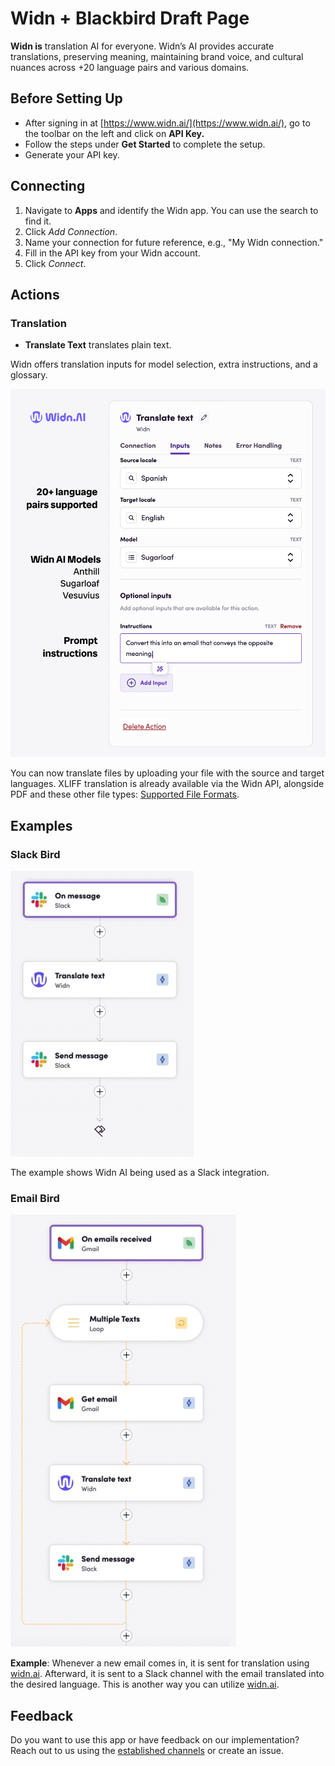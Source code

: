 # Widn + Blackbird Draft Page

**Widn is** translation AI for everyone. Widn’s AI provides accurate translations, preserving meaning, maintaining brand voice, and cultural nuances across +20 language pairs and various domains.

## **Before Setting Up**

- After signing in at [https://www.widn.ai/](https://www.widn.ai/), go to the toolbar on the left and click on **API Key.**
- Follow the steps under **Get Started** to complete the setup.
- Generate your API key.

## **Connecting**

1. Navigate to **Apps** and identify the Widn app. You can use the search to find it.
2. Click *Add Connection*.
3. Name your connection for future reference, e.g., "My Widn connection."
4. Fill in the API key from your Widn account.
5. Click *Connect*.

## **Actions**

### **Translation**

- **Translate Text** translates plain text.

Widn offers translation inputs for model selection, extra instructions, and a glossary.

![Frame 1](image/README/Instructions.png)

You can now translate files by uploading your file with the source and target languages. XLIFF translation is already available via the Widn API, alongside PDF and these other file types: [Supported File Formats](https://help.unbabel.com/hc/en-us/articles/11241362647447-Supported-file-formats).

## **Examples**

### Slack Bird

![Slack Example](image/README/SlackBird.png)

The example shows Widn AI being used as a Slack integration.

### Email Bird

![Email Example](image/README/EmailBird.png)

**Example**: Whenever a new email comes in, it is sent for translation using [widn.ai](http://widn.ai/). Afterward, it is sent to a Slack channel with the email translated into the desired language. This is another way you can utilize [widn.ai](http://widn.ai/).

## **Feedback**

Do you want to use this app or have feedback on our implementation? Reach out to us using the [established channels](https://www.blackbird.io/) or create an issue.

